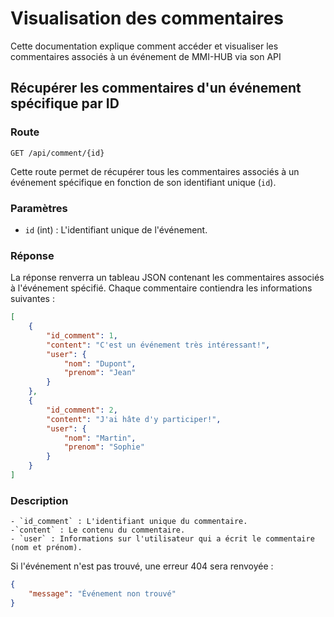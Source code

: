 # Visualisation des commentaires 
Cette documentation explique comment accéder et visualiser les commentaires associés à un événement de MMI-HUB via son API

## Récupérer les commentaires d'un événement spécifique par ID

### Route
```
GET /api/comment/{id}
```

Cette route permet de récupérer tous les commentaires associés à un événement spécifique en fonction de son identifiant unique (`id`).

### Paramètres

- `id` (int) : L'identifiant unique de l'événement.

### Réponse

La réponse renverra un tableau JSON contenant les commentaires associés à l'événement spécifié. Chaque commentaire contiendra les informations suivantes :

```json
[
    {
        "id_comment": 1,
        "content": "C'est un événement très intéressant!",
        "user": {
            "nom": "Dupont",
            "prenom": "Jean"
        }
    },
    {
        "id_comment": 2,
        "content": "J'ai hâte d'y participer!",
        "user": {
            "nom": "Martin",
            "prenom": "Sophie"
        }
    }
]
```

### Description

    - `id_comment` : L'identifiant unique du commentaire.
    -`content` : Le contenu du commentaire.
    - `user` : Informations sur l'utilisateur qui a écrit le commentaire (nom et prénom).

Si l'événement n'est pas trouvé, une erreur 404 sera renvoyée :
```json
{
    "message": "Événement non trouvé"
}
```